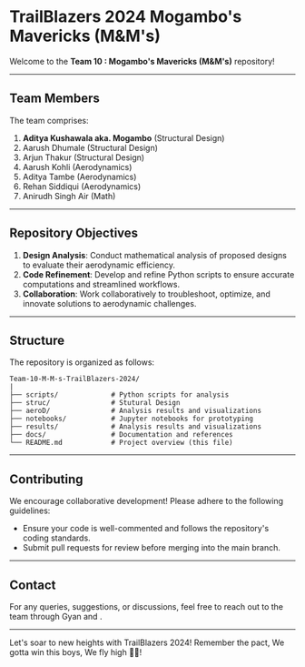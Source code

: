 # TrailBlazers 2024 Mogambo's Mavericks (M&M's)

Welcome to the **Team 10 : Mogambo's Mavericks (M&M's)** repository!

---

## Team Members
The team comprises:

1. **Aditya Kushawala aka. Mogambo**  (Structural Design)
2. Aarush Dhumale  (Structural Design)
3. Arjun Thakur  (Structural Design)
4. Aarush Kohli  (Aerodynamics)
5. Aditya Tambe  (Aerodynamics)
6. Rehan Siddiqui  (Aerodynamics)
7. Anirudh Singh Air  (Math)

---

## Repository Objectives
1. **Design Analysis**: Conduct mathematical analysis of proposed designs to evaluate their aerodynamic efficiency.
2. **Code Refinement**: Develop and refine Python scripts to ensure accurate computations and streamlined workflows.
3. **Collaboration**: Work collaboratively to troubleshoot, optimize, and innovate solutions to aerodynamic challenges.

---

## Structure
The repository is organized as follows:

```
Team-10-M-M-s-TrailBlazers-2024/
|
├── scripts/             # Python scripts for analysis
├── struc/               # Stutural Design
├── aeroD/               # Analysis results and visualizations
├── notebooks/           # Jupyter notebooks for prototyping
├── results/             # Analysis results and visualizations
├── docs/                # Documentation and references
└── README.md            # Project overview (this file)
```

---

## Contributing
We encourage collaborative development! Please adhere to the following guidelines:
- Ensure your code is well-commented and follows the repository's coding standards.
- Submit pull requests for review before merging into the main branch.

---

## Contact
For any queries, suggestions, or discussions, feel free to reach out to the team through Gyan and .

---

Let's soar to new heights with TrailBlazers 2024!
Remember the pact,
We gotta win this boys,
We fly high 🍃💨!
